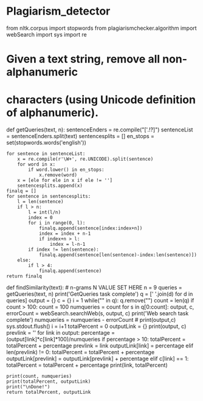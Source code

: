 # Plagiarism_detector
from nltk.corpus import stopwords
from plagiarismchecker.algorithm import webSearch
import sys
import re

# Given a text string, remove all non-alphanumeric
# characters (using Unicode definition of alphanumeric).

def getQueries(text, n):
    sentenceEnders = re.compile("['.!?]")
    sentenceList = sentenceEnders.split(text)
    sentencesplits = []
    en_stops = set(stopwords.words('english'))

    for sentence in sentenceList:
        x = re.compile(r'\W+', re.UNICODE).split(sentence)
        for word in x:
            if word.lower() in en_stops:
                x.remove(word)
        x = [ele for ele in x if ele != '']
        sentencesplits.append(x)
    finalq = []
    for sentence in sentencesplits:
        l = len(sentence)
        if l > n:
            l = int(l/n)
            index = 0
            for i in range(0, l):
                finalq.append(sentence[index:index+n])
                index = index + n-1
                if index+n > l:
                    index = l-n-1
            if index != len(sentence):
                finalq.append(sentence[len(sentence)-index:len(sentence)])
        else:
            if l > 4:
                finalq.append(sentence)
    return finalq


def findSimilarity(text):
    # n-grams N VALUE SET HERE
    n = 9
    queries = getQueries(text, n)
    print('GetQueries task complete')
    q = [' '.join(d) for d in queries]
    output = {}
    c = {}
    i = 1
    while("" in q):
        q.remove("")
    count = len(q)
    if count > 100:
        count = 100
    numqueries = count
    for s in q[0:count]:
        output, c, errorCount = webSearch.searchWeb(s, output, c)
        print('Web search task complete')
        numqueries = numqueries - errorCount
        # print(output,c)
        sys.stdout.flush()
        i = i+1
    totalPercent = 0
    outputLink = {}
    print(output, c)
    prevlink = ''
    for link in output:
        percentage = (output[link]*c[link]*100)/numqueries
        if percentage > 10:
            totalPercent = totalPercent + percentage
            prevlink = link
            outputLink[link] = percentage
        elif len(prevlink) != 0:
            totalPercent = totalPercent + percentage
            outputLink[prevlink] = outputLink[prevlink] + percentage
        elif c[link] == 1:
            totalPercent = totalPercent + percentage
        print(link, totalPercent)

    print(count, numqueries)
    print(totalPercent, outputLink)
    print("\nDone!")
    return totalPercent, outputLink
